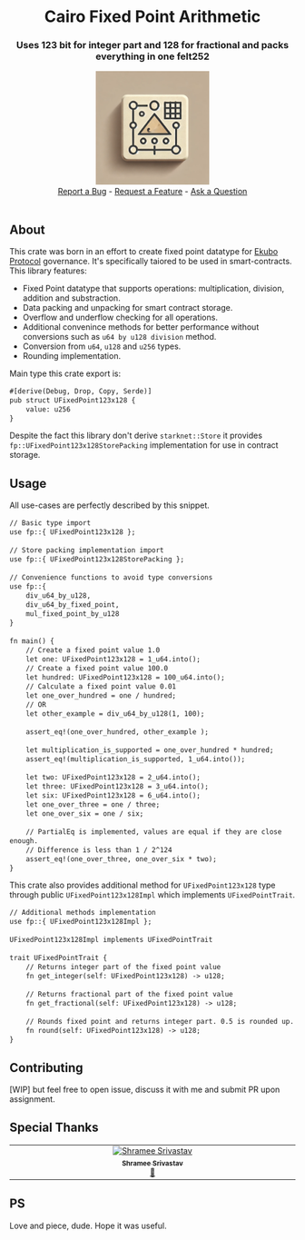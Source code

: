<div align="center">
  <h1 align="center">Cairo Fixed Point Arithmetic</h1>
  <h3 align="center">Uses 123 bit for integer part and 128 for fractional and packs everything in one felt252 </h3>
  <img src="https://raw.githubusercontent.com/baitcode/cairo-fixed-point-arithmetic/refs/heads/main/assets/fixed_point_arithmetics.webp" height="200">
  <br />

  <div style="text-align: center;">  
  <a href="https://github.com/baitcode/cairo-fixed-point-arithmetic/issues/new?assignees=&labels=bug&template=bug_report.md&title=bug%3A+">Report a Bug</a>
  -
  <a href="https://github.com/baitcode/cairo-fixed-point-arithmetic/issues/new?assignees=&labels=enhancement&template=new_feature.md&title=feat%3A+">Request a Feature</a>
  -
  <a href="https://github.com/baitcode/cairo-fixed-point-arithmetic/discussions">Ask a Question</a>
  </div>
  <br />

</div>

## About

This crate was born in an effort to create fixed point datatype for [Ekubo Protocol](https://ekubo.org/) governance. It's specifically taiored to be used in smart-contracts. This library features:

- Fixed Point datatype that supports operations: multiplication, division, addition and substraction.
- Data packing and unpacking for smart contract storage.
- Overflow and underflow checking for all operations.
- Additional convenince methods for better performance without conversions such as `u64 by u128 division` method.
- Conversion from `u64`, `u128` and `u256` types.
- Rounding implementation.

Main type this crate export is:

```cairo
#[derive(Debug, Drop, Copy, Serde)]
pub struct UFixedPoint123x128 { 
    value: u256
}
```

Despite the fact this library don't derive `starknet::Store` it provides `fp::UFixedPoint123x128StorePacking` implementation for use in contract storage.

## Usage

All use-cases are perfectly described by this snippet.

```cairo
// Basic type import
use fp::{ UFixedPoint123x128 };

// Store packing implementation import
use fp::{ UFixedPoint123x128StorePacking };

// Convenience functions to avoid type conversions
use fp::{
    div_u64_by_u128, 
    div_u64_by_fixed_point, 
    mul_fixed_point_by_u128
}

fn main() {
    // Create a fixed point value 1.0
    let one: UFixedPoint123x128 = 1_u64.into();
    // Create a fixed point value 100.0
    let hundred: UFixedPoint123x128 = 100_u64.into();
    // Calculate a fixed point value 0.01
    let one_over_hundred = one / hundred;
    // OR
    let other_example = div_u64_by_u128(1, 100);

    assert_eq!(one_over_hundred, other_example );
    
    let multiplication_is_supported = one_over_hundred * hundred;
    assert_eq!(multiplication_is_supported, 1_u64.into());
    
    let two: UFixedPoint123x128 = 2_u64.into();
    let three: UFixedPoint123x128 = 3_u64.into();
    let six: UFixedPoint123x128 = 6_u64.into();
    let one_over_three = one / three;
    let one_over_six = one / six;

    // PartialEq is implemented, values are equal if they are close enough.
    // Difference is less than 1 / 2^124
    assert_eq!(one_over_three, one_over_six * two);
}
```

This crate also provides additional method for `UFixedPoint123x128` type through public 
`UFixedPoint123x128Impl` which implements `UFixedPointTrait`. 

```cairo
// Additional methods implementation
use fp::{ UFixedPoint123x128Impl };

UFixedPoint123x128Impl implements UFixedPointTrait 

trait UFixedPointTrait {
    // Returns integer part of the fixed point value
    fn get_integer(self: UFixedPoint123x128) -> u128;

    // Returns fractional part of the fixed point value
    fn get_fractional(self: UFixedPoint123x128) -> u128;
    
    // Rounds fixed point and returns integer part. 0.5 is rounded up.
    fn round(self: UFixedPoint123x128) -> u128;
}
```

## Contributing

[WIP] but feel free to open issue, discuss it with me and submit PR upon assignment.

## Special Thanks

<markdown-accessiblity-table data-catalyst=""><table>
<tbody>
<tr>
<td align="center" valign="top" width="14.28%">
<a href="https://github.com/shramee">
<img src="https://avatars.githubusercontent.com/u/11048263?v=4?v=4?s=100" width="100px;" alt="Shramee Srivastav" style="max-width: 100%;">
<br>
<sub><b>Shramee Srivastav</b></sub>
</a>
<br>
<a href="#design-baitcode" title="Design">🎨</a>
</td>      
</tr>
</tbody>
</table>
</markdown-accessiblity-table>

## PS

Love and piece, dude. Hope it was useful.
